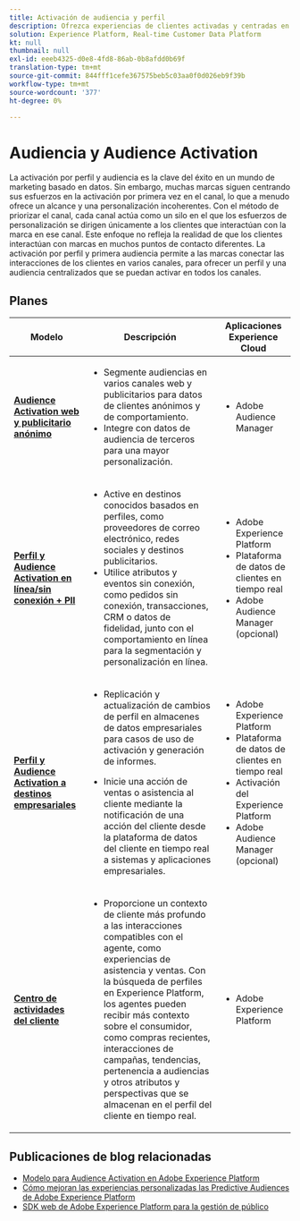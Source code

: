 ```yaml
---
title: Activación de audiencia y perfil
description: Ofrezca experiencias de clientes activadas y centradas en el perfil con ​ de la plataforma de datos del cliente en tiempo real.
solution: Experience Platform, Real-time Customer Data Platform
kt: null
thumbnail: null
exl-id: eeeb4325-d0e8-4fd8-86ab-0b8afdd0b69f
translation-type: tm+mt
source-git-commit: 844fff1cefe367575beb5c03aa0f0d026eb9f39b
workflow-type: tm+mt
source-wordcount: '377'
ht-degree: 0%

---
```



# Audiencia y Audience Activation

La activación por perfil y audiencia es la clave del éxito en un mundo de marketing basado en datos. Sin embargo, muchas marcas siguen centrando sus esfuerzos en la activación por primera vez en el canal, lo que a menudo ofrece un alcance y una personalización incoherentes. Con el método de priorizar el canal, cada canal actúa como un silo en el que los esfuerzos de personalización se dirigen únicamente a los clientes que interactúan con la marca en ese canal. Este enfoque no refleja la realidad de que los clientes interactúan con marcas en muchos puntos de contacto diferentes. La activación por perfil y primera audiencia permite a las marcas conectar las interacciones de los clientes en varios canales, para ofrecer un perfil y una audiencia centralizados que se puedan activar en todos los canales.

## Planes

| Modelo | Descripción | Aplicaciones Experience Cloud |
|---|---|---|
| **[Audience Activation web y publicitario anónimo](anonymous.md)** | <ul><li>Segmente audiencias en varios canales web y publicitarios para datos de clientes anónimos y de comportamiento.</li><li>Integre con datos de audiencia de terceros para una mayor personalización.</li></ul> | <ul><li>Adobe Audience Manager</li></ul> |
| **[Perfil y Audience Activation en línea/sin conexión + PII](online-offline.md)** | <ul><li>Active en destinos conocidos basados en perfiles, como proveedores de correo electrónico, redes sociales y destinos publicitarios. </li><li>Utilice atributos y eventos sin conexión, como pedidos sin conexión, transacciones, CRM o datos de fidelidad, junto con el comportamiento en línea para la segmentación y personalización en línea.</li></ul> | <ul><li>Adobe Experience Platform</li><li> Plataforma de datos de clientes en tiempo real</li><li>Adobe Audience Manager (opcional)</li></ul> |
| **[Perfil y Audience Activation a destinos empresariales](enterprise-destinations.md)** | <ul><li>Replicación y actualización de cambios de perfil en almacenes de datos empresariales para casos de uso de activación y generación de informes. </li></ul><ul><li>Inicie una acción de ventas o asistencia al cliente mediante la notificación de una acción del cliente desde la plataforma de datos del cliente en tiempo real a sistemas y aplicaciones empresariales.</li></ul> | <ul><li>Adobe Experience Platform</li><li>Plataforma de datos de clientes en tiempo real</li><li>Activación del Experience Platform</li><li>Adobe Audience Manager (opcional)</li></ul> |
| **[Centro de actividades del cliente](customer-activity.md)** | <ul><li>Proporcione un contexto de cliente más profundo a las interacciones compatibles con el agente, como experiencias de asistencia y ventas. Con la búsqueda de perfiles en Experience Platform, los agentes pueden recibir más contexto sobre el consumidor, como compras recientes, interacciones de campañas, tendencias, pertenencia a audiencias y otros atributos y perspectivas que se almacenan en el perfil del cliente en tiempo real.</li></ul> | <ul><li>Adobe Experience Platform</li></ul> |

## Publicaciones de blog relacionadas

* [Modelo para Audience Activation en Adobe Experience Platform](https://medium.com/adobetech/a-blueprint-for-audience-activation-in-adobe-experience-platform-b2b30fae90fd)
* [Cómo mejoran las experiencias personalizadas las Predictive Audiences de Adobe Experience Platform](https://medium.com/adobetech/how-adobe-experience-platform-predictive-audiences-improves-personalized-experiences-1f75a60cb7a3)
* [SDK web de Adobe Experience Platform para la gestión de público](https://medium.com/adobetech/adobe-experience-platform-web-sdk-for-audience-management-751fa6d063bc)
